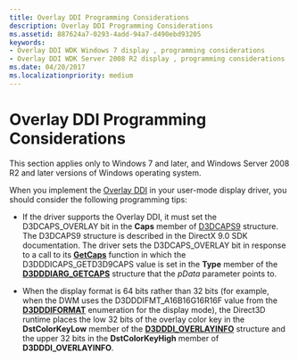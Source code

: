 ```yaml
---
title: Overlay DDI Programming Considerations
description: Overlay DDI Programming Considerations
ms.assetid: 887624a7-0293-4add-94a7-d490ebd93205
keywords:
- Overlay DDI WDK Windows 7 display , programming considerations
- Overlay DDI WDK Server 2008 R2 display , programming considerations
ms.date: 04/20/2017
ms.localizationpriority: medium
---
```


# Overlay DDI Programming Considerations


This section applies only to Windows 7 and later, and Windows Server 2008 R2 and later versions of Windows operating system.

When you implement the [Overlay DDI](overlay-ddi.md) in your user-mode display driver, you should consider the following programming tips:

-   If the driver supports the Overlay DDI, it must set the D3DCAPS\_OVERLAY bit in the **Caps** member of [D3DCAPS9](https://go.microsoft.com/fwlink/p/?linkid=122122) structure. The D3DCAPS9 structure is described in the DirectX 9.0 SDK documentation. The driver sets the D3DCAPS\_OVERLAY bit in response to a call to its [**GetCaps**](https://docs.microsoft.com/windows-hardware/drivers/ddi/d3dumddi/nc-d3dumddi-pfnd3dddi_getcaps) function in which the D3DDDICAPS\_GETD3D9CAPS value is set in the **Type** member of the [**D3DDDIARG\_GETCAPS**](https://docs.microsoft.com/windows-hardware/drivers/ddi/d3dumddi/ns-d3dumddi-_d3dddiarg_getcaps) structure that the *pData* parameter points to.

-   When the display format is 64 bits rather than 32 bits (for example, when the DWM uses the D3DDDIFMT\_A16B16G16R16F value from the [**D3DDDIFORMAT**](https://docs.microsoft.com/windows-hardware/drivers/ddi/d3dukmdt/ne-d3dukmdt-_d3dddiformat) enumeration for the display mode), the Direct3D runtime places the low 32 bits of the overlay color key in the **DstColorKeyLow** member of the [**D3DDDI\_OVERLAYINFO**](https://docs.microsoft.com/windows-hardware/drivers/ddi/d3dumddi/ns-d3dumddi-_d3dddi_overlayinfo) structure and the upper 32 bits in the **DstColorKeyHigh** member of **D3DDDI\_OVERLAYINFO**.

 

 






